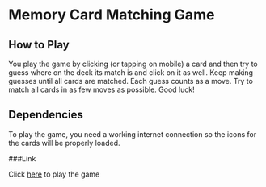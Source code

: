 # Memory Card Matching Game

## How to Play

You play the game by clicking (or tapping on mobile) a card and then try to guess where on the deck its match is and click on it as well. Keep making guesses until all cards are matched. Each guess counts as a move. Try to match all cards in as few moves as possible. Good luck!

## Dependencies

To play the game, you need a working internet connection so the icons for the cards will be properly loaded.

###Link

Click [here](jaym97.github.io/memoryGame) to play the game
